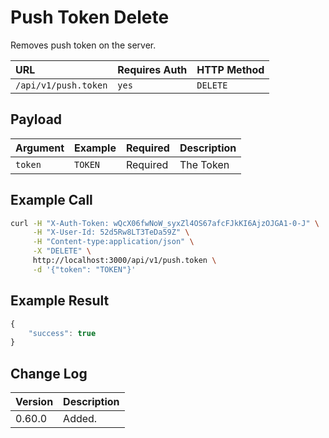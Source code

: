 # Push Token Delete

Removes push token on the server.

| URL | Requires Auth | HTTP Method |
| :--- | :--- | :--- |
| `/api/v1/push.token` | `yes` | `DELETE` |

## Payload

| Argument | Example | Required | Description |
| :--- | :--- | :--- | :--- |
| `token` | `TOKEN` | Required | The Token |

## Example Call

```bash
curl -H "X-Auth-Token: wQcX06fwNoW_syxZl4OS67afcFJkKI6AjzOJGA1-0-J" \
     -H "X-User-Id: 52d5Rw8LT3TeDa59Z" \
     -H "Content-type:application/json" \
     -X "DELETE" \
     http://localhost:3000/api/v1/push.token \
     -d '{"token": "TOKEN"}'
```

## Example Result

```javascript
{
    "success": true
}
```

## Change Log

| Version | Description |
| :--- | :--- |
| 0.60.0 | Added. |

